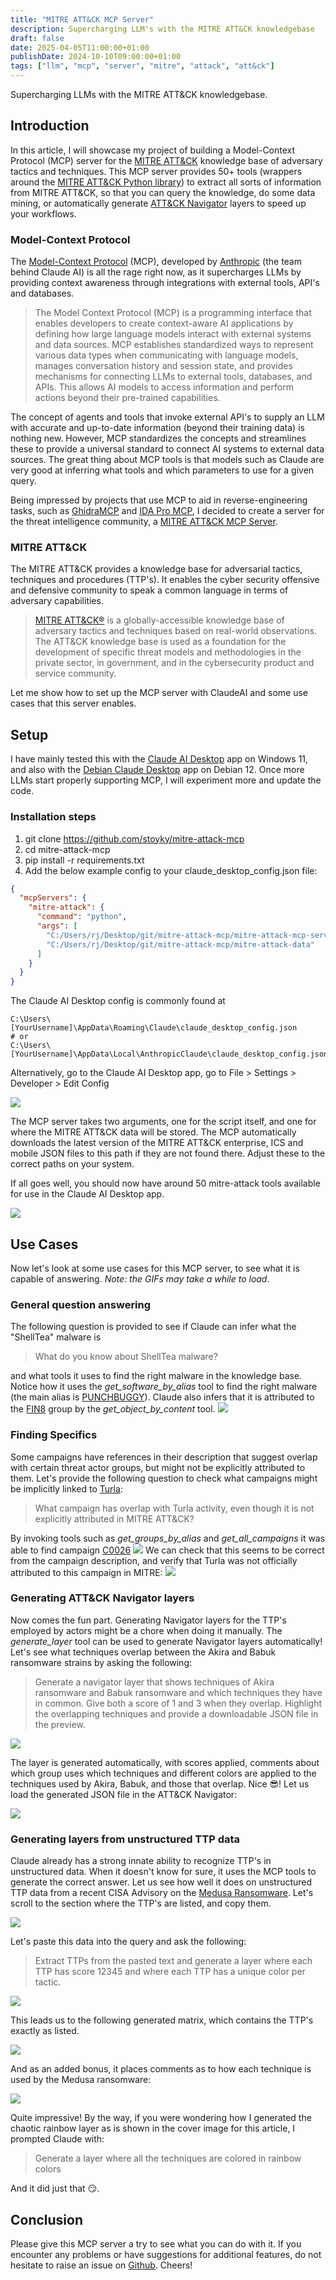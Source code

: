 ```yaml
---
title: "MITRE ATT&CK MCP Server"
description: Supercharging LLM's with the MITRE ATT&CK knowledgebase
draft: false
date: 2025-04-05T11:00:00+01:00
publishDate: 2024-10-10T09:00:00+01:00
tags: ["llm", "mcp", "server", "mitre", "attack", "att&ck"]
---
```


Supercharging LLMs with the MITRE ATT&CK knowledgebase.



## Introduction

In this article, I will showcase my project of building a Model-Context Protocol (MCP) server for the [MITRE ATT&CK](https://attack.mitre.org/) knowledge base of adversary tactics and techniques. This MCP server provides 50+ tools (wrappers around the [MITRE ATT&CK Python library](https://github.com/mitre-attack/mitreattack-python)) to extract all sorts of information from MITRE ATT&CK, so that you can query the knowledge, do some data mining, or automatically generate [ATT&CK Navigator](https://mitre-attack.github.io/attack-navigator/) layers to speed up your workflows. 

### Model-Context Protocol
The [Model-Context Protocol](https://www.anthropic.com/news/model-context-protocol) (MCP), developed by [Anthropic](https://www.anthropic.com/) (the team behind Claude AI) is all the rage right now, as it supercharges LLMs by providing context awareness through integrations with external tools, API's and databases.

> The Model Context Protocol (MCP) is a programming interface that enables developers to create context-aware AI applications by defining how large language models interact with external systems and data sources. MCP establishes standardized ways to represent various data types when communicating with language models, manages conversation history and session state, and provides mechanisms for connecting LLMs to external tools, databases, and APIs. This allows AI models to access information and perform actions beyond their pre-trained capabilities.

The concept of agents and tools that invoke external API's to supply an LLM with accurate and up-to-date information (beyond their training data) is nothing new. However, MCP standardizes the concepts and streamlines these to provide a universal standard to connect AI systems to external data sources. The great thing about MCP tools is that models such as Claude are very good at inferring what tools and which parameters to use for a given query.

Being impressed by projects that use MCP to aid in reverse-engineering tasks, such as [GhidraMCP](https://github.com/LaurieWired/GhidraMCP) and [IDA Pro MCP](https://github.com/mrexodia/ida-pro-mcp), I decided to create a server for the threat intelligence community, a [MITRE ATT&CK MCP Server](https://github.com/stoyky/mitre-attack-mcp).  

### MITRE ATT&CK
The MITRE ATT&CK provides a knowledge base for adversarial tactics, techniques and procedures (TTP's). It enables the cyber security offensive and defensive community to speak a common language in terms of adversary capabilities. 

> [MITRE ATT&CK®](https://attack.mitre.org/) is a globally-accessible knowledge base of adversary tactics and techniques based on real-world observations. The ATT&CK knowledge base is used as a foundation for the development of specific threat models and methodologies in the private sector, in government, and in the cybersecurity product and service community.

Let me show how to set up the MCP server with ClaudeAI and some use cases that this server enables. 

## Setup
I have mainly tested this with the [Claude AI Desktop](https://claude.ai/download) app on Windows 11, and also with the [Debian Claude Desktop](https://github.com/emsi/claude-desktop) app on Debian 12. Once more LLMs start properly supporting MCP, I will experiment more and update the code. 

### Installation steps
1. git clone https://github.com/stoyky/mitre-attack-mcp
2. cd mitre-attack-mcp
3. pip install -r requirements.txt
4. Add the below example config to your claude_desktop_config.json file:

```JSON
{
  "mcpServers": {
    "mitre-attack": {
      "command": "python",
      "args": [
        "C:/Users/rj/Desktop/git/mitre-attack-mcp/mitre-attack-mcp-server.py",
        "C:/Users/rj/Desktop/git/mitre-attack-mcp/mitre-attack-data"
      ]
    }
  }
}
```
The Claude AI Desktop config is commonly found at
```
C:\Users\[YourUsername]\AppData\Roaming\Claude\claude_desktop_config.json
# or
C:\Users\[YourUsername]\AppData\Local\AnthropicClaude\claude_desktop_config.json
```
Alternatively, go to the Claude AI Desktop app, go to File > Settings > Developer > Edit Config

![](img/developer_settings.png)

The MCP server takes two arguments, one for the script itself, and one for where the MITRE ATT&CK data will be stored. The MCP automatically downloads the latest version of the MITRE ATT&CK enterprise, ICS and mobile JSON files to this path if they are not found there. Adjust these to the correct paths on your system.


If all goes well, you should now have around 50 mitre-attack tools available for use in the Claude AI Desktop app. 

![](img/available_tools.png)

## Use Cases
Now let's look at some use cases for this MCP server, to see what it is capable of answering. *Note: the GIFs may take a while to load*. 
### General question answering
The following question is provided to see if Claude can infer what the "ShellTea" malware is 

> What do you know about ShellTea malware?

and what tools it uses to find the right malware in the knowledge base. Notice how it uses the *get_software_by_alias* tool to find the right malware (the main alias is [PUNCHBUGGY](https://attack.mitre.org/software/S0196/)). Claude also infers that it is attributed to the [FIN8](https://attack.mitre.org/groups/G0061/) group by the *get_object_by_content* tool. 
![](img/shelltea.gif)

### Finding Specifics
Some campaigns have references in their description that suggest overlap with certain threat actor groups, but might not be explicitly attributed to them. 
Let's provide the following question to check what campaigns might be implicitly linked to [Turla](https://attack.mitre.org/groups/G0010/):

> What campaign has overlap with Turla activity, even though it is not explicitly attributed in MITRE ATT&CK?

By invoking tools such as *get_groups_by_alias* and *get_all_campaigns* it was able to find campaign [C0026](https://attack.mitre.org/campaigns/C0026/)
![](img/turla.gif)
We can check that this seems to be correct from the campaign description, and verify that Turla was not officially attributed to this campaign in MITRE:
![](img/c0026.png)
### Generating ATT&CK Navigator layers
Now comes the fun part. Generating Navigator layers for the TTP's employed by actors might be a chore when doing it manually. The *generate_layer* tool can be used to generate Navigator layers automatically! Let's see what techniques overlap between the Akira and Babuk ransomware strains by asking the following:

> Generate a navigator layer that shows techniques of Akira ransomware and Babuk ransomware and which techniques they have in common. Give both a score of 1 and 3 when they overlap. Highlight the overlapping techniques and provide a downloadable JSON file in the preview. 

![](img/akira_babuk_ransomware.gif)

The layer is generated automatically, with scores applied, comments about which group uses which techniques and different colors are applied to the techniques used by Akira, Babuk, and those that overlap. Nice 😎! Let us load the generated JSON file in the ATT&CK Navigator:

![](img/akira_babuk_matrix.gif) 

### Generating layers from unstructured TTP data

Claude already has a strong innate ability to recognize TTP's in unstructured data. When it doesn't know for sure, it uses the MCP tools to generate the correct answer. Let us see how well it does on unstructured TTP data from a recent CISA Advisory on the [Medusa Ransomware](https://www.cisa.gov/sites/default/files/2025-03/aa25-071a-stopransomware-medusa-ransomware.pdf). Let's scroll to the section where the TTP's are listed, and copy them.

![](img/medusa_ttps_cropped.png)

Let's paste this data into the query and ask the following:

> Extract TTPs from the pasted text and generate a layer where each TTP has score 12345 and where each TTP has a unique color per tactic.

![](img/medusa_generation.gif)

This leads us to the following generated matrix, which contains the TTP's exactly as listed.

![](img/medusa_ttps_matrix.png)

And as an added bonus, it places comments as to how each technique is used by the Medusa ransomware:

![](img/medusa_tooltip.png)

Quite impressive! By the way, if you were wondering how I generated the chaotic rainbow layer as is shown in the cover image for this article, I prompted Claude with:

> Generate a layer where all the techniques are colored in rainbow colors

And it did just that 😏.
## Conclusion


Please give this MCP server a try to see what you can do with it. If you encounter any problems or have suggestions for additional features, do not hesitate to raise an issue on [Github](https://github.com/stoyky/mitre-attack-mcp). Cheers!